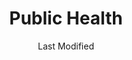 ---
layout: location-page
date: Last Modified
description: "Local COVID-19 testing is available at Public Health in Thomasville, Georgia, USA."
permalink: "locations/georgia/thomasville/public-health-1/"
tags:
  - locations
  - georgia
title: Public Health
uniqueName: public-health-1
state: Georgia
stateAbbr: GA
hood: "Thomas"
address: "484 Smith Ave"
city: "Thomasville"
zip: "31792"
zipsNearby: "32324 32326 32327 32013 32330 32331 32332 32333 32334 32053 32336 32059 32337 32340 32341 32343 32344 32345 32346 32347 32348 32350 32351 32352 32353 32355 32357 32460 32358 32301 32302 32303 32304 32305 32306 32307 32308 32309 32310 32311 32312 32313 32314 32315 32316 32317 32318 32395 32399 32360 32361 32362 31620 31622 31701 31702 31703 31704 31705 31706 31707 31708 31721 39813 39815 31716 39817 39818 39819 31625 31720 31722 31626 39825 31727 39827 39828 39829 31730 31627 31733 39834 39837 31738 39841 31629 31744 39845 31747 31749 39852 31753 31632 31756 39859 31635 31636 39862 31637 31765 31638 31768 31776 31788 31639 31641 39870 31771 31773 31775 31778 31739 31779 31781 31782 31643 31645 31784 31647 31648 31649 31789 31790 31791 31757 31758 31792 31799 31793 31794 31795 31601 31602 31603 31604 31605 31606 31698 31699 39897" 
mapUrl: "http://maps.apple.com/?q=Public+Health&address=484+Smith+Ave,Thomasville,Georgia,31792"
locationType: Drive-thru
phone: "229-352-6567"
website: "undefined"
onlineBooking: undefined
closed: undefined
closedUpdate: May 25th, 2020
notes: "By appointment only. Requires phone screen. Prioritizes health care workers. Prioritizes first responders."
days: Tu, Th
hours: 9AM-Noon
ctaMessage: Call 229-352-6567
ctaUrl: "tel:229-352-6567"
---